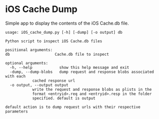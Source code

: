 iOS Cache Dump
============

Simple app to display the contents of the iOS Cache.db file.

	usage: iOS_cache_dump.py [-h] [-dump] [-o output] db

	Python script to inspect iOS Cache.db files

	positional arguments:
	db                    Cache.db file to inspect

	optional arguments:
	  -h, --help            show this help message and exit
	  -dump, --dump-blobs   dump request and response blobs associated with each
				cached response url
	  -o output, --output output
				write the request and response blobs as plists in the
				format <entryid>.req and <entryid>.resp in the folder
				specified. default is output

	default action is to dump request urls with their respective parameters
